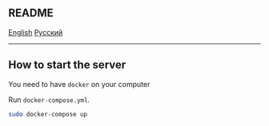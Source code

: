 ## README

[English](README.md) [Русский](README-ru.md)



---



## How to start the server

You need to have `docker` on your computer

Run `docker-compose.yml`.

```bash
sudo docker-compose up
```
